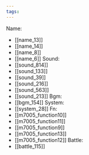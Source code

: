 ```yaml
---
tags:
---
```

Name:
- [[name_13]]
- [[name_14]]
- [[name_8]]
- [[name_6]]
Sound:
- [[sound_814]]
- [[sound_133]]
- [[sound_39]]
- [[sound_216]]
- [[sound_563]]
- [[sound_213]]
Bgm:
- [[bgm_154]]
System:
- [[system_28]]
Fn:
- [[m7005_function10]]
- [[m7005_function11]]
- [[m7005_function9]]
- [[m7005_function13]]
- [[m7005_function12]]
Battle:
- [[battle_115]]
